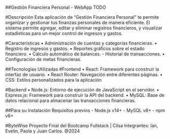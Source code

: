 ##Gestión Financiera Personal - WebApp TODO

#Descripción
Esta aplicación de “Gestión Financiera Personal”  te permite organizar y gestionar tus finanzas personales de manera eficiente. El sistema permite agregar, editar y eliminar registros financieros, y visualizar estadísticas para un mejor control de ingresos y gastos. 

#Características
•⁠  ⁠Administración de cuentas y categorías financieras. 
•⁠  ⁠Registro de ingresos y gastos. 
•⁠  ⁠Reportes gráficos sobre el estado financiero. 
•⁠  ⁠Cálculo automático de balances. - Historial de transacciones. 
•⁠  ⁠Configuración de metas financieras.

##Tecnologías Utilizadas
#Frontend 
•⁠  ⁠React: Framework para construir la interfaz de usuario. 
•⁠  ⁠React Router: Navegación entre diferentes páginas.
•⁠  ⁠CSS: Estilos personalizados para la aplicación

#Backend 
•⁠  ⁠Node.js: Entorno de ejecución de JavaScript en el servidor. 
•⁠  ⁠Express.js: Framework para construir la API del backend.
•⁠  ⁠MySQL: Base de datos relacional para almacenar las transacciones financieras. 

##Para su Instalación
Requisitos previos - Node.js v14+ - MySQL v8+ - npm v6+

#ByteWise Proyecto Final del Bootcamp Fullstack | Cilsa 
Integrantes: Ian, Evelin, Paola y Juan Carlos.
@2024